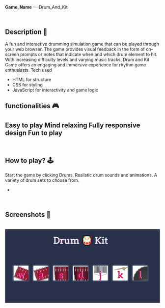  **Game_Name** 
---Drum_And_Kit

<br>

## **Description 📃**
A fun and interactive drumming simulation game that can be played through your web browser.
The game provides visual feedback in the form of on-screen prompts or notes that indicate when and which drum element to hit.
With increasing difficulty levels and varying music tracks, Drum and Kit Game offers an engaging and immersive experience for rhythm game enthusiasts.
Tech used
- HTML for structure
- CSS for styling
- JavaScript for interactivity and game logic


## **functionalities 🎮**
Easy to play
Mind relaxing
Fully responsive design
Fun to play 
- 
<br>

## **How to play? 🕹️**
Start the game by clicking Drums.
Realistic drum sounds and animations.
A variety of drum sets to choose from.

- 

<br>

## **Screenshots 📸**

<br>
<img src = "assets/images/Drum_And_Kit.PNG">








